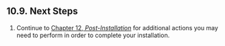## 10.9. Next Steps

1.  Continue to [Chapter 12, *Post-Installation*](post_installation.php "Chapter 12. Post-Installation") for additional actions you may need to perform in order to complete your installation.
